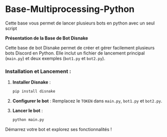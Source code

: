# Base-Multiprocessing-Python
Cette base vous permet de lancer plusieurs bots en python avec un seul script



**Présentation de la Base de Bot Disnake**

Cette base de bot Disnake permet de créer et gérer facilement plusieurs bots Discord en Python. Elle inclut un fichier de lancement principal (`main.py`) et deux exemples (`bot1.py` et `bot2.py`).

### Installation et Lancement :

1. **Installer Disnake** :
   ```bash
   pip install disnake
   ```

2. **Configurer le bot** : Remplacez le `TOKEN` dans `main.py`, `bot1.py` et `bot2.py`.

3. **Lancer le bot** :
   ```bash
   python main.py
   ```

Démarrez votre bot et explorez ses fonctionnalités !
